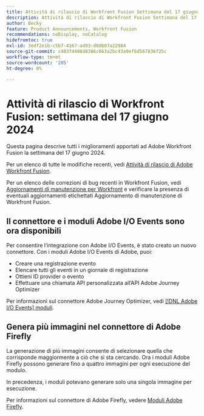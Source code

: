 ```yaml
---
title: Attività di rilascio di Workfront Fusion Settimana del 17 giugno 2024
description: Attività di rilascio di Workfront Fusion Settimana del 17 giugno 2024
author: Becky
feature: Product Announcements, Workfront Fusion
recommendations: noDisplay, noCatalog
hidefromtoc: true
exl-id: 3edf2e1b-c5b7-4167-ad93-d0d607a22984
source-git-commit: c403f4408d8386c663a2bc43a9ef6d567836f25c
workflow-type: tm+mt
source-wordcount: '205'
ht-degree: 0%

---
```


# Attività di rilascio di Workfront Fusion: settimana del 17 giugno 2024

Questa pagina descrive tutti i miglioramenti apportati ad Adobe Workfront Fusion la settimana del 17 giugno 2024.

Per un elenco di tutte le modifiche recenti, vedi [Attività di rilascio di Adobe Workfront Fusion](../../../product-announcements/product-releases/fusion-release-activity/fusion-release-activity.md).

Per un elenco delle correzioni di bug recenti in Workfront Fusion, vedi [Aggiornamenti di manutenzione per Workfront](https://experienceleague.adobe.com/docs/workfront-known-issues/releases/current-updates.html) e verificare la presenza di eventuali aggiornamenti etichettati Aggiornamento di manutenzione di Workfront Fusion.

## Il connettore e i moduli Adobe I/O Events sono ora disponibili

Per consentire l’integrazione con Adobe I/O Events, è stato creato un nuovo connettore. Con i moduli Adobe I/O Events di Adobe, puoi:

* Creare una registrazione evento
* Elencare tutti gli eventi in un giornale di registrazione
* Ottieni ID provider o evento
* Effettuare una chiamata API personalizzata all’API Adobe Journey Optimizer

Per informazioni sul connettore Adobe Journey Optimizer, vedi [[!DNL Adobe I/O Events] moduli](/help/quicksilver/workfront-fusion/apps-and-their-modules/adobe-io-events-modules.md).

## Genera più immagini nel connettore di Adobe Firefly

La generazione di più immagini consente di selezionare quella che corrisponde maggiormente a ciò che si sta cercando. Ora i moduli Adobe Firefly possono generare fino a quattro immagini per ogni esecuzione del modulo.

In precedenza, i moduli potevano generare solo una singola immagine per esecuzione.

Per informazioni sul connettore di Adobe Firefly, vedere [Moduli Adobe Firefly](/help/quicksilver/workfront-fusion/apps-and-their-modules/adobe-firefly-modules.md).
